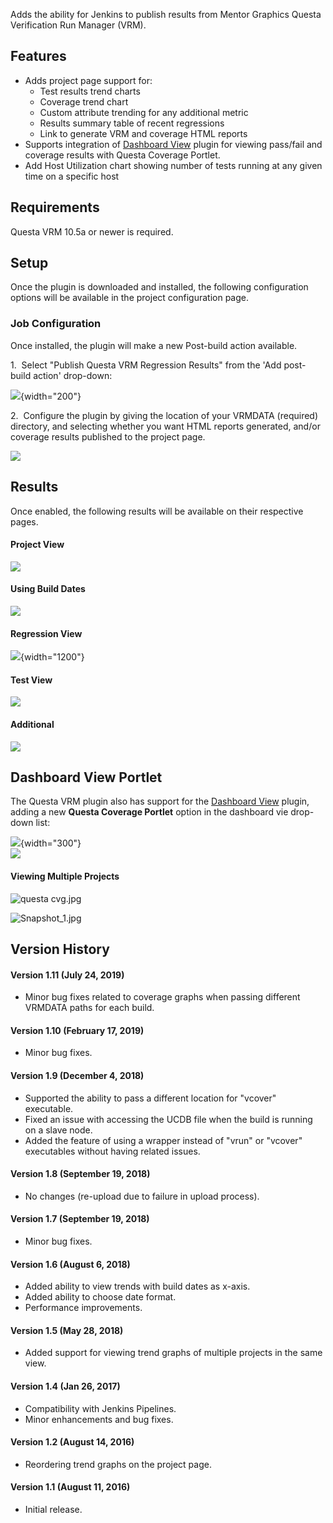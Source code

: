 Adds the ability for Jenkins to publish results from Mentor Graphics
Questa Verification Run Manager (VRM).

## Features

-   Adds project page support for:
    -   Test results trend charts
    -   Coverage trend chart
    -   Custom attribute trending for any additional metric
    -   Results summary table of recent regressions
    -   Link to generate VRM and coverage HTML reports
-   Supports integration of [Dashboard
    View](https://wiki.jenkins-ci.org/display/JENKINS/Dashboard+View) plugin
    for viewing pass/fail and coverage results with Questa Coverage
    Portlet.
-   Add Host Utilization chart showing number of tests running at any
    given time on a specific host

## Requirements

Questa VRM 10.5a or newer is required.

## **Setup**

Once the plugin is downloaded and installed, the following configuration
options will be available in the project configuration page.

### Job Configuration

Once installed, the plugin will make a new Post-build action available.

1\.  Select "Publish Questa VRM Regression Results" from the 'Add
post-build action' drop-down: 

![](docs/images/new-post-build-action.PNG){width="200"}

2\.  Configure the plugin by giving the location of your VRMDATA
(required) directory, and selecting whether you want HTML reports
generated, and/or coverage results published to the project page.

![](docs/images/plugin-setup.PNG)

## Results

Once enabled, the following results will be available on their
respective pages.

#### Project View

![](docs/images/project-page.png)

#### Using Build Dates

![](https://orw-ams-tools-02.wv.mentorg.com/confluence/download/attachments/60564447/image2018-8-5_19-20-32.png?version=1&modificationDate=1533489634000&api=v2)

#### Regression View

![](docs/images/junit-test.png){width="1200"}

#### **Test View**

![](docs/images/test-graphs.png)

#### Additional

![](docs/images/host-utilization.png)

## Dashboard View Portlet

The Questa VRM plugin also has support for the [Dashboard
View](https://wiki.jenkins-ci.org/display/JENKINS/Dashboard+View) plugin,
adding a new **Questa Coverage Portlet** option in the dashboard vie
drop-down list:

![](docs/images/dashboard-view.png){width="300"}  
![](docs/images/coverage-portlet.png)

#### Viewing Multiple Projects

![questa
cvg.jpg](https://orw-ams-tools-02.wv.mentorg.com/confluence/download/attachments/30715701/questa%20cvg.jpg?version=1&modificationDate=1527418787000&api=v2)

![Snapshot\_1.jpg](https://orw-ams-tools-02.wv.mentorg.com/confluence/download/attachments/30715701/Snapshot_1.jpg?version=1&modificationDate=1527418924000&api=v2)

## Version History

#### Version 1.11 (July 24, 2019)

-   Minor bug fixes related to coverage graphs when passing different
    VRMDATA paths for each build.

#### Version 1.10 (February 17, 2019)

-   Minor bug fixes.

#### Version 1.9 (December 4, 2018)

-   Supported the ability to pass a different location for "vcover"
    executable.
-   Fixed an issue with accessing the UCDB file when the build is
    running on a slave node.
-   Added the feature of using a wrapper instead of "vrun" or "vcover"
    executables without having related issues.

#### Version 1.8 (September 19, 2018)

-   No changes (re-upload due to failure in upload process).

#### Version 1.7 (September 19, 2018)

-   Minor bug fixes.

#### Version 1.6 (August 6, 2018)

-   Added ability to view trends with build dates as x-axis.
-   Added ability to choose date format.
-   Performance improvements.

#### Version 1.5 (May 28, 2018)

-   Added support for viewing trend graphs of multiple projects in the
    same view.

#### Version 1.4 (Jan 26, 2017)

-   Compatibility with Jenkins Pipelines. 
-   Minor enhancements and bug fixes.

#### Version 1.2 (August 14, 2016)

-   Reordering trend graphs on the project page.

#### Version 1.1 (August 11, 2016)

-   Initial release.
